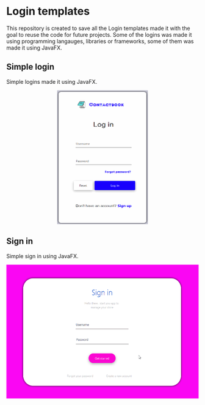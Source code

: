 # Login templates
This repository is created to save all the Login templates made it with the goal to reuse the code for future projects. Some of the logins was made it using programming langauges, libraries or frameworks, some of them was made it using JavaFX.


## Simple login
Simple logins made it using JavaFX.

<p align="center">
  <img src="Simple login/demo/demo_sign_in_2.gif" width="238" height="350">
</p>

## Sign in
Simple sign in using JavaFX.
<p align="center">
  <img src="Simple login/demo/demo_sign_in.gif" width="538" height="350">
</p>
